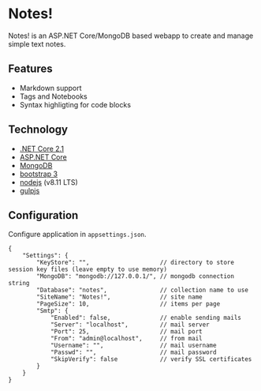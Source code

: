 # Notes!

Notes! is an ASP.NET Core/MongoDB based webapp to create and manage simple text notes.

## Features

* Markdown support
* Tags and Notebooks
* Syntax highligting for code blocks

## Technology

* [.NET Core 2.1](https://www.microsoft.com/net/core)
* [ASP.NET Core](https://docs.microsoft.com/en-us/aspnet/core/)
* [MongoDB](https://www.mongodb.com/)
* [bootstrap 3](http://getbootstrap.com/)
* [nodejs](https://nodejs.org/) (v8.11 LTS)
* [gulpjs](http://gulpjs.com/)

## Configuration

Configure application in `appsettings.json`.

```
{
	"Settings": {
		"KeyStore": "",                    // directory to store session key files (leave empty to use memory)					
		"MongoDB": "mongodb://127.0.0.1/", // mongodb connection string
		"Database": "notes",               // collection name to use
		"SiteName": "Notes!",              // site name
		"PageSize": 10,                    // items per page
		"Smtp": {
			"Enabled": false,              // enable sending mails
			"Server": "localhost",         // mail server
			"Port": 25,                    // mail port
			"From": "admin@localhost",     // from mail
			"Username": "",                // mail username
			"Passwd": "",                  // mail password
			"SkipVerify": false            // verify SSL certificates
		}
	}
}
```